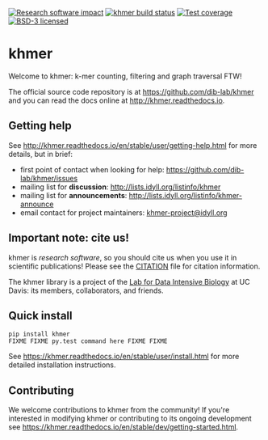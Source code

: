 [![Research software impact](http://depsy.org/api/package/pypi/khmer/badge.svg)](http://depsy.org/package/python/khmer)
[![khmer build status](https://img.shields.io/travis/dib-lab/khmer.svg)](https://travis-ci.org/dib-lab/khmer)
[![Test coverage](https://img.shields.io/codecov/c/github/dib-lab/khmer.svg)](https://codecov.io/github/dib-lab/khmer)
[![BSD-3 licensed](https://img.shields.io/badge/license-BSD%203--Clause-blue.svg)](https://github.com/dib-lab/khmer/blob/master/LICENSE)


# khmer

Welcome to khmer: k-mer counting, filtering and graph traversal FTW!

The official source code repository is at https://github.com/dib-lab/khmer
and you can read the docs online at http://khmer.readthedocs.io.


## Getting help

See http://khmer.readthedocs.io/en/stable/user/getting-help.html for more
details, but in brief:

- first point of contact when looking for help: https://github.com/dib-lab/khmer/issues
- mailing list for **discussion**: http://lists.idyll.org/listinfo/khmer
- mailing list for **announcements**: http://lists.idyll.org/listinfo/khmer-announce
- email contact for project maintainers: <khmer-project@idyll.org>


## Important note: cite us!

khmer is *research software*, so you should cite us when you use it
in scientific publications!  Please see the [CITATION](http://khmer.readthedocs.io/en/stable/citations.html)
file for citation information.

The khmer library is a project of the [Lab for Data Intensive Biology](http://ivory.idyll.org/lab/)
at UC Davis: its members, collaborators, and friends.


## Quick install

```
pip install khmer
FIXME FIXME py.test command here FIXME FIXME
```

See https://khmer.readthedocs.io/en/stable/user/install.html for more detailed
installation instructions.


## Contributing

We welcome contributions to khmer from the community! If you're interested in
modifying khmer or contributing to its ongoing development see
https://khmer.readthedocs.io/en/stable/dev/getting-started.html.
